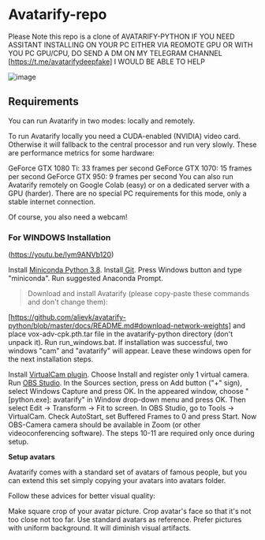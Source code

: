 # Avatarify-repo

Please Note this repo is a clone of AVATARIFY-PYTHON 
IF YOU NEED ASSITANT INSTALLING ON YOUR PC EITHER VIA REOMOTE GPU OR WITH YOU PC GPU/CPU, DO SEND A DM ON MY TELEGRAM CHANNEL [https://t.me/avatarifydeepfake]
I WOULD BE ABLE TO HELP



![image](https://user-images.githubusercontent.com/75305634/235898182-a83ac1fd-ce58-4a7b-ad43-57cb6c18e016.png)


## Requirements
You can run Avatarify in two modes: locally and remotely.

To run Avatarify locally you need a CUDA-enabled (NVIDIA) video card. Otherwise it will fallback to the central processor and run very slowly. These are performance metrics for some hardware:

GeForce GTX 1080 Ti: 33 frames per second
GeForce GTX 1070: 15 frames per second
GeForce GTX 950: 9 frames per second
You can also run Avatarify remotely on Google Colab (easy) or on a dedicated server with a GPU (harder). There are no special PC requirements for this mode, only a stable internet connection.

Of course, you also need a webcam!

### For WINDOWS Installation


(https://youtu.be/lym9ANVb120)

Install [Miniconda Python 3.8](https://docs.conda.io/en/latest/miniconda.html#windows-installers).
Install[ Git](https://git-scm.com/download/win).
Press Windows button and type "miniconda". Run suggested Anaconda Prompt.
>Download and install Avatarify (please copy-paste these commands and don't change them):
 
[https://github.com/alievk/avatarify-python/blob/master/docs/README.md#download-network-weights] and place vox-adv-cpk.pth.tar file in the avatarify-python directory (don't unpack it).
Run run_windows.bat. If installation was successful, two windows "cam" and "avatarify" will appear. Leave these windows open for the next installation steps.




Install [VirtualCam plugin](https://obsproject.com/forum/resources/obs-virtualcam.539/). Choose Install and register only 1 virtual camera.
Run [OBS Studio](https://obsproject.com/).
In the Sources section, press on Add button ("+" sign), select Windows Capture and press OK. In the appeared window, choose "[python.exe]: avatarify" in Window drop-down menu and press OK. Then select Edit -> Transform -> Fit to screen.
In OBS Studio, go to Tools -> VirtualCam. Check AutoStart, set Buffered Frames to 0 and press Start.
Now OBS-Camera camera should be available in Zoom (or other videoconferencing software).
The steps 10-11 are required only once during setup.




**Setup avatars**

Avatarify comes with a standard set of avatars of famous people, but you can extend this set simply copying your avatars into avatars folder.

Follow these advices for better visual quality:

Make square crop of your avatar picture.
Crop avatar's face so that it's not too close not too far. Use standard avatars as reference.
Prefer pictures with uniform background. It will diminish visual artifacts.
